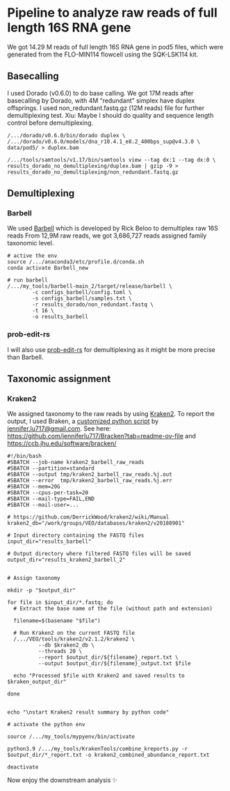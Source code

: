 # Pipeline to analyze raw reads of full length 16S RNA gene
We got 14.29 M reads of full length 16S RNA gene in pod5 files, which were generated from the FLO-MIN114 flowcell using the SQK-LSK114 kit.

## Basecalling
I used Dorado (v0.6.0) to do base calling.
We got 17M reads after basecalling by Dorado, with 4M “redundant” simplex have duplex offsprings. I used non_redundant.fastq.gz (12M reads) file for further demultiplexing test. 
Xiu: Maybe I should do quality and sequence length control before demultiplexing.
```
/.../dorado/v0.6.0/bin/dorado duplex \
/.../dorado/v0.6.0/models/dna_r10.4.1_e8.2_400bps_sup@v4.3.0 \
data/pod5/ > duplex.bam

/.../tools/samtools/v1.17/bin/samtools view --tag dx:1 --tag dx:0 \
results_dorado_no_demultiplexing/duplex.bam | gzip -9 > results_dorado_no_demultiplexing/non_redundant.fastq.gz
```
## Demultiplexing
### Barbell
We used [Barbell](https://github.com/rickbeeloo/barbell) which is developed by Rick Beloo to demultiplex raw 16S reads
From 12,9M raw reads, we got 3,686,727 reads assigned family taxonomic level.
```
# active the env
source /.../anaconda3/etc/profile.d/conda.sh
conda activate Barbell_new

# run barbell
/.../my_tools/barbell-main_2/target/release/barbell \
        -c configs_barbell/config.toml \
        -s configs_barbell/samples.txt \
        -r results_dorado/non_redundant.fastq \
        -t 16 \
        -o results_barbell
```

### prob-edit-rs
I will also use [prob-edit-rs](https://github.com/rickbeeloo/prob-edit-rs) for demultiplexing as it might be more precise than Barbell.

## Taxonomic assignment
### Kraken2
We assigned taxonomy to the raw reads by using [Kraken2](https://github.com/DerrickWood/kraken2/wiki/Manual). To report the output, I used Braken, a [customized python script](https://combine_kreports.py)  by jennifer.lu717@gmail.com. See here: https://github.com/jenniferlu717/Bracken?tab=readme-ov-file and https://ccb.jhu.edu/software/bracken/
```
#!/bin/bash
#SBATCH --job-name kraken2_barbell_raw_reads
#SBATCH --partition=standard
#SBATCH --output tmp/kraken2_barbell_raw_reads.%j.out
#SBATCH --error  tmp/kraken2_barbell_raw_reads.%j.err
#SBATCH --mem=20G
#SBATCH --cpus-per-task=20
#SBATCH --mail-type=FAIL,END
#SBATCH --mail-user=...

# https://github.com/DerrickWood/kraken2/wiki/Manual
kraken2_db="/work/groups/VEO/databases/kraken2/v20180901"

# Input directory containing the FASTQ files
input_dir="results_barbell"

# Output directory where filtered FASTQ files will be saved
output_dir="results_kraken2_barbell_2"


# Assign taxonomy

mkdir -p "$output_dir"

for file in $input_dir/*.fastq; do
  # Extract the base name of the file (without path and extension)

  filename=$(basename "$file")

  # Run Kraken2 on the current FASTQ file
  /.../VEO/tools/kraken2/v2.1.2/kraken2 \
          --db $kraken2_db \
          --threads 20 \
          --report $output_dir/${filename}_report.txt \
          --output $output_dir/${filename}_output.txt $file

  echo "Processed $file with Kraken2 and saved results to $kraken_output_dir"

done


echo "\nstart Kraken2 result summary by python code"

# activate the python env

source /.../my_tools/mypyenv/bin/activate

python3.9 /.../my_tools/KrakenTools/combine_kreports.py -r $output_dir/*_report.txt -o kraken2_combined_abundance_report.txt

deactivate
```

Now enjoy the downstream analysis :sparkles:


